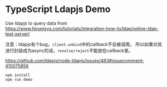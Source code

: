 TypeScript Ldapjs Demo
=======================

Use ldapjs to query data from  <https://www.forumsys.com/tutorials/integration-how-to/ldap/online-ldap-test-server/> 

注意：ldapjs有个bug，`client.unbind`中的callback不会被调用。
所以如果对其进行封装成为async的话，`resolve/reject`不能放在callback里。

https://github.com/ldapjs/node-ldapjs/issues/483#issuecomment-410075856

```
npm install
npm run demo
```

